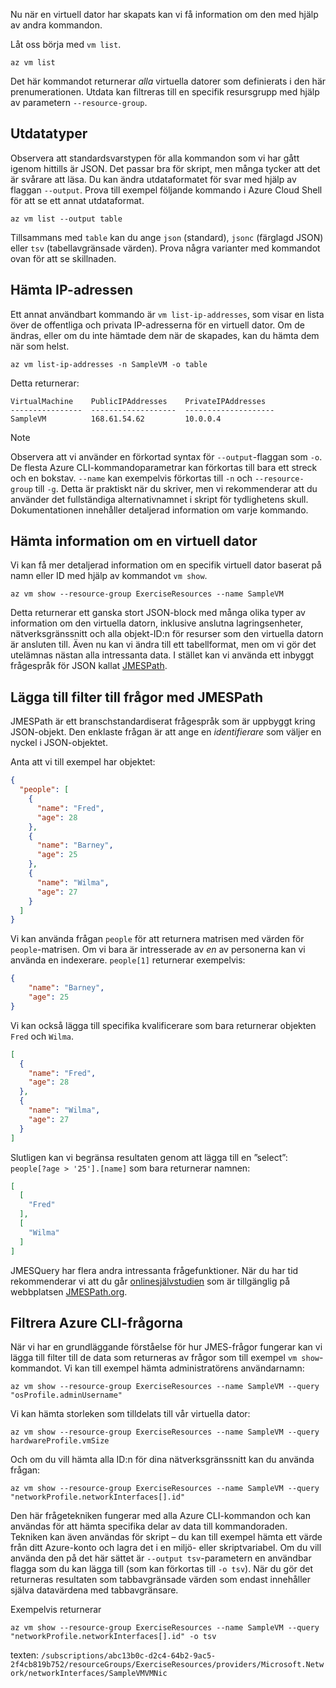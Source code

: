 Nu när en virtuell dator har skapats kan vi få information om den med hjälp av andra kommandon.

Låt oss börja med `vm list`.

```azurecli
az vm list
```

Det här kommandot returnerar _alla_ virtuella datorer som definierats i den här prenumerationen. Utdata kan filtreras till en specifik resursgrupp med hjälp av parametern `--resource-group`. 

## <a name="output-types"></a>Utdatatyper
Observera att standardsvarstypen för alla kommandon som vi har gått igenom hittills är JSON. Det passar bra för skript, men många tycker att det är svårare att läsa. Du kan ändra utdataformatet för svar med hjälp av flaggan `--output`. Prova till exempel följande kommando i Azure Cloud Shell för att se ett annat utdataformat.

```azurecli
az vm list --output table
```

Tillsammans med `table` kan du ange `json` (standard), `jsonc` (färglagd JSON) eller `tsv` (tabellavgränsade värden). Prova några varianter med kommandot ovan för att se skillnaden.

## <a name="getting-the-ip-address"></a>Hämta IP-adressen

Ett annat användbart kommando är `vm list-ip-addresses`, som visar en lista över de offentliga och privata IP-adresserna för en virtuell dator. Om de ändras, eller om du inte hämtade dem när de skapades, kan du hämta dem när som helst.

```azurecli
az vm list-ip-addresses -n SampleVM -o table
```

Detta returnerar:

```
VirtualMachine    PublicIPAddresses    PrivateIPAddresses
----------------  -------------------  --------------------
SampleVM          168.61.54.62         10.0.0.4
```

> [!NOTE]
> Observera att vi använder en förkortad syntax för `--output`-flaggan som `-o`. De flesta Azure CLI-kommandoparametrar kan förkortas till bara ett streck och en bokstav. `--name` kan exempelvis förkortas till `-n` och `--resource-group` till `-g`. Detta är praktiskt när du skriver, men vi rekommenderar att du använder det fullständiga alternativnamnet i skript för tydlighetens skull. Dokumentationen innehåller detaljerad information om varje kommando.

## <a name="getting-vm-details"></a>Hämta information om en virtuell dator

Vi kan få mer detaljerad information om en specifik virtuell dator baserat på namn eller ID med hjälp av kommandot `vm show`.

```azurecli
az vm show --resource-group ExerciseResources --name SampleVM
```

Detta returnerar ett ganska stort JSON-block med många olika typer av information om den virtuella datorn, inklusive anslutna lagringsenheter, nätverksgränssnitt och alla objekt-ID:n för resurser som den virtuella datorn är ansluten till. Även nu kan vi ändra till ett tabellformat, men om vi gör det utelämnas nästan alla intressanta data. I stället kan vi använda ett inbyggt frågespråk för JSON kallat [JMESPath](http://jmespath.org/).

## <a name="adding-filters-to-queries-with-jmespath"></a>Lägga till filter till frågor med JMESPath

JMESPath är ett branschstandardiserat frågespråk som är uppbyggt kring JSON-objekt. Den enklaste frågan är att ange en _identifierare_ som väljer en nyckel i JSON-objektet.

Anta att vi till exempel har objektet:

```json
{
  "people": [
    {
      "name": "Fred",
      "age": 28
    },
    {
      "name": "Barney",
      "age": 25
    },
    {
      "name": "Wilma",
      "age": 27
    }
  ]
}
```

Vi kan använda frågan `people` för att returnera matrisen med värden för `people`-matrisen. Om vi bara är intresserade av _en_ av personerna kan vi använda en indexerare. `people[1]` returnerar exempelvis:

```json
{
    "name": "Barney",
    "age": 25
}
```

Vi kan också lägga till specifika kvalificerare som bara returnerar objekten `Fred` och `Wilma`. 

```json
[
  {
    "name": "Fred",
    "age": 28
  },
  {
    "name": "Wilma",
    "age": 27
  }
]
```

Slutligen kan vi begränsa resultaten genom att lägga till en ”select”: `people[?age > '25'].[name]` som bara returnerar namnen:

```json
[
  [
    "Fred"
  ],
  [
    "Wilma"
  ]
]
```

JMESQuery har flera andra intressanta frågefunktioner. När du har tid rekommenderar vi att du går [onlinesjälvstudien](http://jmespath.org/tutorial.html) som är tillgänglig på webbplatsen [JMESPath.org](http://jmespath.org/).

## <a name="filtering-our-azure-cli-queries"></a>Filtrera Azure CLI-frågorna

När vi har en grundläggande förståelse för hur JMES-frågor fungerar kan vi lägga till filter till de data som returneras av frågor som till exempel `vm show`-kommandot. Vi kan till exempel hämta administratörens användarnamn:

```azurecli
az vm show --resource-group ExerciseResources --name SampleVM --query "osProfile.adminUsername"
```

Vi kan hämta storleken som tilldelats till vår virtuella dator:

```azurecli
az vm show --resource-group ExerciseResources --name SampleVM --query hardwareProfile.vmSize
```

Och om du vill hämta alla ID:n för dina nätverksgränssnitt kan du använda frågan:

```azurecli
az vm show --resource-group ExerciseResources --name SampleVM --query "networkProfile.networkInterfaces[].id"
```

Den här frågetekniken fungerar med alla Azure CLI-kommandon och kan användas för att hämta specifika delar av data till kommandoraden. Tekniken kan även användas för skript – du kan till exempel hämta ett värde från ditt Azure-konto och lagra det i en miljö- eller skriptvariabel. Om du vill använda den på det här sättet är `--output tsv`-parametern en användbar flagga som du kan lägga till (som kan förkortas till `-o tsv`). När du gör det returneras resultaten som tabbavgränsade värden som endast innehåller själva datavärdena med tabbavgränsare.

Exempelvis returnerar

```azurecli
az vm show --resource-group ExerciseResources --name SampleVM --query "networkProfile.networkInterfaces[].id" -o tsv
```

texten: `/subscriptions/abc13b0c-d2c4-64b2-9ac5-2f4cb819b752/resourceGroups/ExerciseResources/providers/Microsoft.Network/networkInterfaces/SampleVMVMNic`
